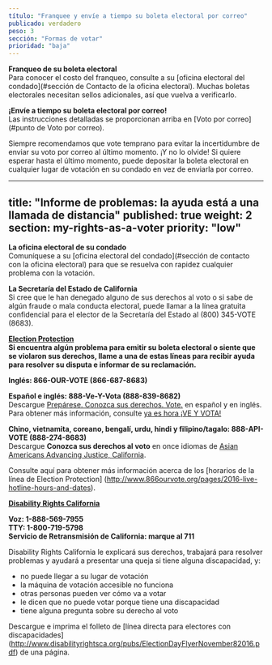 ```yaml
---
título: "Franquee y envíe a tiempo su boleta electoral por correo"
publicado: verdadero
peso: 3
sección: "Formas de votar"
prioridad: "baja"
---
```


**Franqueo de su boleta electoral**  
Para conocer el costo del franqueo, consulte a su [oficina electoral del condado](#sección de Contacto de la oficina electoral).  Muchas boletas electorales necesitan sellos adicionales, así que vuelva a verificarlo.  

**¡Envíe a tiempo su boleta electoral por correo!**  
Las instrucciones detalladas se proporcionan arriba en [Voto por correo](#punto de Voto por correo).  

Siempre recomendamos que vote temprano para evitar la incertidumbre de enviar su voto por correo al último momento.  ¡Y no lo olvide! Si quiere esperar hasta el último momento, puede depositar la boleta electoral en cualquier lugar de votación en su condado en vez de enviarla por correo.  



---
title: "Informe de problemas: la ayuda está a una llamada de distancia"
published: true
weight: 2
section: my-rights-as-a-voter
priority: "low"
---

**La oficina electoral de su condado**  
Comuníquese a su [oficina electoral del condado](#sección de contacto con la oficina electoral) para que se resuelva con rapidez cualquier problema con la votación.  

**La Secretaría del Estado de California**  
Si cree que le han denegado alguno de sus derechos al voto o si sabe de algún fraude o mala conducta electoral, puede llamar a la línea gratuita confidencial para el elector de la Secretaría del Estado al (800) 345-VOTE (8683).  

**[Election Protection](http://www.866ourvote.org/)**  
**Si encuentra algún problema para emitir su boleta electoral o siente que se violaron sus derechos, llame a una de estas líneas para recibir ayuda para resolver su disputa e informar de su reclamación.**  

**Inglés: 866-OUR-VOTE (866-687-8683)**  

**Español e inglés: 888-Ve-Y-Vota (888-839-8682)**  
Descargue [Prepárese. Conozca sus derechos. Vote.](https://drive.google.com/file/d/0B0h2E_kd8S-LOU1Sd3gwajRKVHo1X1g1WjFGdWwxWkJ1cmY0/view?usp=sharing) en español y en inglés. Para obtener más información, consulte [ya es hora ¡VE Y VOTA!](http://veyvota.yaeshora.info/state?id=0005)  

**Chino, vietnamita, coreano, bengalí, urdu, hindi y filipino/tagalo: 888-API-VOTE (888-274-8683)**  
Descargue **Conozca sus derechos al voto** en once idiomas de [Asian Americans Advancing Justice, California](http://www.advancingjustice-alc.org/know-your-voting-rights/).  

Consulte aquí para obtener más información acerca de los [horarios de la línea de Election Protection] (http://www.866ourvote.org/pages/2016-live-hotline-hours-and-dates).  

**[Disability Rights California](http://www.disabilityrightsca.org/pubs/PublicationsVoting.htm)**  

**Voz: 1-888-569-7955  
TTY: 1-800-719-5798  
Servicio de Retransmisión de California: marque al 711**  

Disability Rights California le explicará sus derechos, trabajará para resolver problemas y ayudará a presentar una queja si tiene alguna discapacidad, y:  
- no puede llegar a su lugar de votación  
- la máquina de votación accesible no funciona  
- otras personas pueden ver cómo va a votar  
- le dicen que no puede votar porque tiene una discapacidad  
- tiene alguna pregunta sobre su derecho al voto  

Descargue e imprima el folleto de [línea directa para electores con discapacidades] (http://www.disabilityrightsca.org/pubs/ElectionDayFlyerNovember82016.pdf) de una página.  
